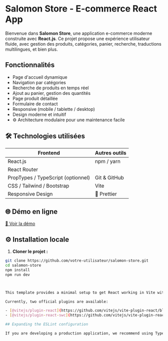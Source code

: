# Salomon Store - E-commerce React App

Bienvenue dans **Salomon Store**, une application e-commerce moderne construite avec **React.js**. Ce projet propose une expérience utilisateur fluide, avec gestion des produits, catégories, panier, recherche, traductions multilingues, et bien plus.

##  Fonctionnalités

-  Page d'accueil dynamique
-  Navigation par catégories
-  Recherche de produits en temps réel
-  Ajout au panier, gestion des quantités
-  Page produit détaillée
-  Formulaire de contact
-  Responsive (mobile / tablette / desktop)
-  Design moderne et intuitif
- ⚙ Architecture modulaire pour une maintenance facile

## 🛠 Technologies utilisées

| Frontend        | Autres outils                    |
|------------------|-----------------------------------|
|  React.js      |  npm / yarn                    |
|  React Router 
|  PropTypes / TypeScript (optionnel) |  Git & GitHub |
|  CSS / Tailwind / Bootstrap |  Vite  |
|  Responsive Design | 🔧  Prettier         |

## 🌐 Démo en ligne



[🔗 Voir la démo](https://)

## ⚙️ Installation locale

1. **Cloner le projet :**

```bash
git clone https://github.com/votre-utilisateur/salomon-store.git
cd salomon-store
npm install
npm run dev



This template provides a minimal setup to get React working in Vite with HMR and some ESLint rules.

Currently, two official plugins are available:

- [@vitejs/plugin-react](https://github.com/vitejs/vite-plugin-react/blob/main/packages/plugin-react/README.md) uses [Babel](https://babeljs.io/) for Fast Refresh
- [@vitejs/plugin-react-swc](https://github.com/vitejs/vite-plugin-react-swc) uses [SWC](https://swc.rs/) for Fast Refresh

## Expanding the ESLint configuration

If you are developing a production application, we recommend using TypeScript and enable type-aware lint rules. Check out the [TS template](https://github.com/vitejs/vite/tree/main/packages/create-vite/template-react-ts) to integrate TypeScript and [`typescript-eslint`](https://typescript-eslint.io) in your project.
